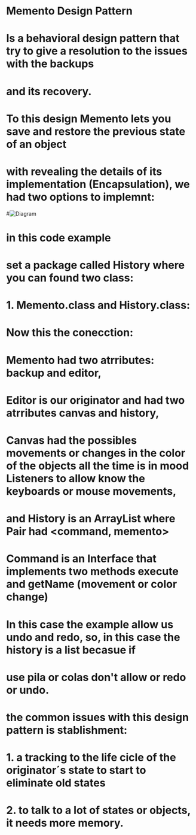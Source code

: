 # Memento Design Pattern

# Is a behavioral design pattern that try to give a resolution to the issues with the backups
# and its recovery.
# To this design Memento lets you save and restore the previous state of an object
# with revealing the details of its implementation (Encapsulation), we had two options to implemnt:
#![Diagram](C:\Users\vanessa.gonzalez\Documents\repositorio\memento.example\images\Capture)
# in this code example
# set a package called History where you can found two class:
# 1. Memento.class and History.class:
# Now this the conecction:
# Memento had two atrributes: backup and editor,
# Editor is our originator and had two atrributes canvas and history,
# Canvas had the possibles movements or changes in the color of the objects all the time is in mood Listeners to allow know the keyboards or mouse movements, 
# and History is an ArrayList<Pair> where Pair had <command, memento>
# Command is an Interface that implements two methods execute and getName (movement or color change)

# In this case the example allow us undo and redo, so, in this case the history is a list becasue if
# use pila or colas don't allow or redo or undo.

# the common issues with this design pattern is stablishment:
# 1. a tracking to the life cicle of the originator´s state to start to eliminate old states
# 2. to talk to a lot of states or objects, it needs more memory.